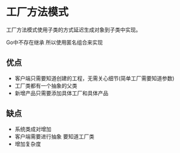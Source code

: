 # 工厂方法模式

工厂方法模式使用子类的方式延迟生成对象到子类中实现。

Go中不存在继承 所以使用匿名组合来实现
## 优点
* 客户端只需要知道创建的工程，无需关心细节(简单工厂需要知道参数)
* 工厂类都有一个抽象的父类
* 新增产品只需要添加具体工厂和具体产品

## 缺点
* 系统类成对增加
* 客户端需要进行抽象 要知道工厂类
* 增加复杂度
